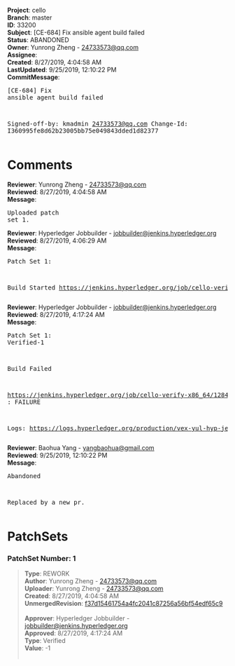 <strong>Project</strong>: cello<br><strong>Branch</strong>: master<br><strong>ID</strong>: 33200<br><strong>Subject</strong>: [CE-684] Fix ansible agent build failed<br><strong>Status</strong>: ABANDONED<br><strong>Owner</strong>: Yunrong Zheng - 24733573@qq.com<br><strong>Assignee</strong>:<br><strong>Created</strong>: 8/27/2019, 4:04:58 AM<br><strong>LastUpdated</strong>: 9/25/2019, 12:10:22 PM<br><strong>CommitMessage</strong>:<br><pre>[CE-684] Fix ansible agent build failed

Signed-off-by: kmadmin <24733573@qq.com>
Change-Id: I360995fe8d62b23005bb75e049843dded1d82377
</pre><h1>Comments</h1><strong>Reviewer</strong>: Yunrong Zheng - 24733573@qq.com<br><strong>Reviewed</strong>: 8/27/2019, 4:04:58 AM<br><strong>Message</strong>: <pre>Uploaded patch set 1.</pre><strong>Reviewer</strong>: Hyperledger Jobbuilder - jobbuilder@jenkins.hyperledger.org<br><strong>Reviewed</strong>: 8/27/2019, 4:06:29 AM<br><strong>Message</strong>: <pre>Patch Set 1:

Build Started https://jenkins.hyperledger.org/job/cello-verify-x86_64/1284/</pre><strong>Reviewer</strong>: Hyperledger Jobbuilder - jobbuilder@jenkins.hyperledger.org<br><strong>Reviewed</strong>: 8/27/2019, 4:17:24 AM<br><strong>Message</strong>: <pre>Patch Set 1: Verified-1

Build Failed 

https://jenkins.hyperledger.org/job/cello-verify-x86_64/1284/ : FAILURE

Logs: https://logs.hyperledger.org/production/vex-yul-hyp-jenkins-3/cello-verify-x86_64/1284</pre><strong>Reviewer</strong>: Baohua Yang - yangbaohua@gmail.com<br><strong>Reviewed</strong>: 9/25/2019, 12:10:22 PM<br><strong>Message</strong>: <pre>Abandoned

Replaced by a new pr.</pre><h1>PatchSets</h1><h3>PatchSet Number: 1</h3><blockquote><strong>Type</strong>: REWORK<br><strong>Author</strong>: Yunrong Zheng - 24733573@qq.com<br><strong>Uploader</strong>: Yunrong Zheng - 24733573@qq.com<br><strong>Created</strong>: 8/27/2019, 4:04:58 AM<br><strong>UnmergedRevision</strong>: [f37d15461754a4fc2041c87256a56bf54edf65c9](https://github.com/hyperledger-gerrit-archive/cello/commit/f37d15461754a4fc2041c87256a56bf54edf65c9)<br><br><strong>Approver</strong>: Hyperledger Jobbuilder - jobbuilder@jenkins.hyperledger.org<br><strong>Approved</strong>: 8/27/2019, 4:17:24 AM<br><strong>Type</strong>: Verified<br><strong>Value</strong>: -1<br><br></blockquote>